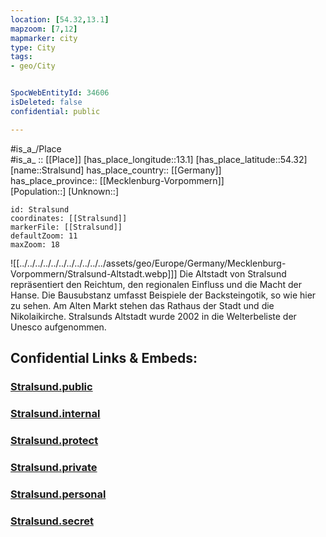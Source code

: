```yaml
---
location: [54.32,13.1] 
mapzoom: [7,12] 
mapmarker: city 
type: City
tags:
- geo/City


SpocWebEntityId: 34606
isDeleted: false
confidential: public

---
```

#is_a_/Place  
#is_a_ :: [[Place]] 
[has_place_longitude::13.1] 
[has_place_latitude::54.32] 
[name::Stralsund] 
has_place_country:: [[Germany]]  
has_place_province:: [[Mecklenburg-Vorpommern]]  
[Population::] 
[Unknown::] 


```leaflet
id: Stralsund
coordinates: [[Stralsund]] 
markerFile: [[Stralsund]] 
defaultZoom: 11 
maxZoom: 18
```

![[../../../../../../../../../../../assets/geo/Europe/Germany/Mecklenburg-Vorpommern/Stralsund-Altstadt.webp]]]
Die Altstadt von Stralsund repräsentiert den Reichtum, 
den regionalen Einfluss und die Macht der Hanse. 
Die Bausubstanz umfasst Beispiele der Backsteingotik, so wie hier zu sehen. 
Am Alten Markt stehen das Rathaus der Stadt und die Nikolaikirche. 
Stralsunds Altstadt wurde 2002 in die Welterbeliste der Unesco aufgenommen.


## Confidential Links & Embeds: 

### [Stralsund.public](/_public/\Earth\Continent\Europe\Europe~Central\Germany\Germany~East\Mecklenburg-Vorpommern\counties~MV\Vorpommern-Rügen\cities~RügenStralsund.public.md) 

### [Stralsund.internal](/_internal/\Earth\Continent\Europe\Europe~Central\Germany\Germany~East\Mecklenburg-Vorpommern\counties~MV\Vorpommern-Rügen\cities~RügenStralsund.internal.md) 

### [Stralsund.protect](/_protect/\Earth\Continent\Europe\Europe~Central\Germany\Germany~East\Mecklenburg-Vorpommern\counties~MV\Vorpommern-Rügen\cities~RügenStralsund.protect.md) 

### [Stralsund.private](/_private/\Earth\Continent\Europe\Europe~Central\Germany\Germany~East\Mecklenburg-Vorpommern\counties~MV\Vorpommern-Rügen\cities~RügenStralsund.private.md) 

### [Stralsund.personal](/_personal/\Earth\Continent\Europe\Europe~Central\Germany\Germany~East\Mecklenburg-Vorpommern\counties~MV\Vorpommern-Rügen\cities~RügenStralsund.personal.md) 

### [Stralsund.secret](/_secret/\Earth\Continent\Europe\Europe~Central\Germany\Germany~East\Mecklenburg-Vorpommern\counties~MV\Vorpommern-Rügen\cities~RügenStralsund.secret.md)

